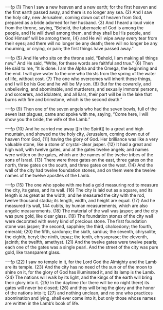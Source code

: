 ---!p
{1} Then I saw a new heaven and a new earth; for the first heaven and
the first earth passed away, and there is no longer any sea. {2} And I saw the holy city, new Jerusalem, coming down out of heaven from God, prepared as a bride adorned for her husband. {3} And I heard a loud voice from the throne, saying, “Behold, the tabernacle of God is among the people, and He will dwell among them, and they shall be His people, and God Himself will be among them, {4} and He will wipe away every tear from their eyes; and there will no longer be any death; there will no longer be any mourning, or crying, or pain; the first things have passed away.”

---!p
{5} And He who sits on the throne said, “Behold, I am making all things new.” And He said, “Write, for these words are faithful and true.” {6} Then He said to me, “It is done. I am the Alpha and the Omega, the beginning and the end. I will give water to the one who thirsts from the spring of the water of life, without cost. {7} The one who overcomes will inherit these things, and I will be his God and he will be My son. {8} But for the cowardly, and unbelieving, and abominable, and murderers, and sexually immoral persons, and sorcerers, and idolaters, and all liars, their part will be in the lake that burns with fire and brimstone, which is the second death.”

---!p
{9} Then one of the seven angels who had the seven bowls, full of the seven last plagues, came and spoke with me, saying, “Come here, I will show you the bride, the wife of the Lamb.”

---!p
{10} And he carried me away [[in the Spirit]] to a great and high
mountain, and showed me the holy city, Jerusalem, coming down out of heaven from God, {11} having the glory of God. Her brilliance was like a very valuable stone, like a stone of crystal-clear jasper. {12} It had a great and high wall, with twelve gates, and at the gates twelve angels; and names were written on the gates, which are the names of the twelve tribes of the sons of Israel. {13} There were three gates on the east, three gates on the north, three gates on the south, and three gates on the west. {14} And the wall of the city had twelve foundation stones, and on them were the twelve names of the twelve apostles of the Lamb.

---!p
{15} The one who spoke with me had a gold measuring rod to measure the city, its gates, and its wall. {16} The city is laid out as a square, and its length is as great as the width; and he measured the city with the rod, twelve thousand stadia; its length, width, and height are equal. {17} And he measured its wall, 144 cubits, by human measurements, which are also angelic measurements. {18} The material of the wall was jasper; and the city was pure gold, like clear glass. {19} The foundation stones of the city wall were decorated with every kind of precious stone. The first foundation stone was jasper; the second, sapphire; the third, chalcedony; the fourth, emerald; {20} the fifth, sardonyx; the sixth, sardius; the seventh, chrysolite; the eighth, beryl; the ninth, topaz; the tenth, chrysoprase; the eleventh, jacinth; the twelfth, amethyst. {21} And the twelve gates were twelve pearls; each one of the gates was a single pearl. And the street of the city was pure gold, like transparent glass.

---!p
{22} I saw no temple in it, for the Lord God the Almighty and the Lamb are its temple. {23} And the city has no need of the sun or of the moon to shine on it, for the glory of God has illuminated it, and its lamp is the Lamb. {24} The nations will walk by its light, and the kings of the earth will bring their glory into it. {25} In the daytime (for there will be no night there) its gates will never be closed; {26} and they will bring the glory and the honor of the nations into it; {27} and nothing unclean, and no one who practices abomination and lying, shall ever come into it, but only those whose names are written in the Lamb’s book of life.
